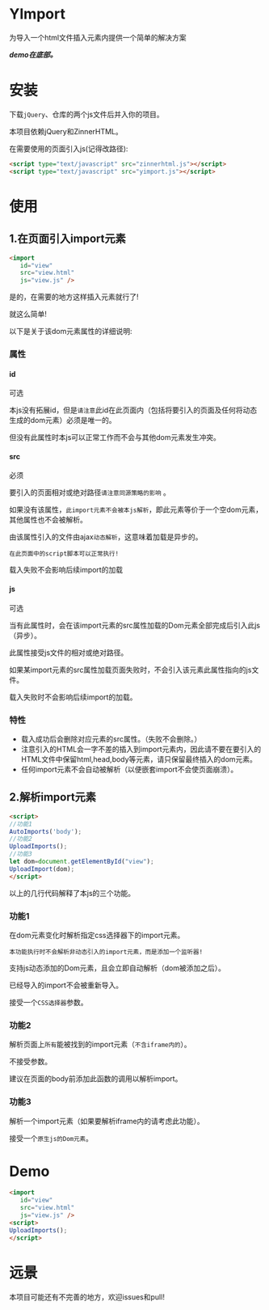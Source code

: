 # YImport
为导入一个html文件插入元素内提供一个简单的解决方案

***demo在底部。***

# 安装
下载``jQuery``、仓库的两个js文件后并入你的项目。

本项目依赖jQuery和ZinnerHTML。

在需要使用的页面引入js(记得改路径):

```html
<script type="text/javascript" src="zinnerhtml.js"></script>
<script type="text/javascript" src="yimport.js"></script>
```
# 使用
## 1.在页面引入import元素
```html
<import
   id="view"
   src="view.html"
   js="view.js" />
```
是的，在需要的地方这样插入元素就行了!

就这么简单!

以下是关于该dom元素属性的详细说明:

### 属性
#### id
可选

本js没有拓展id，但是``请注意``此id在此页面内（包括将要引入的页面及任何将动态生成的dom元素）必须是唯一的。

但没有此属性时本js可以正常工作而不会与其他dom元素发生冲突。

#### src
必须

要引入的页面相对或绝对路径``请注意同源策略的影响`` 。

如果没有该属性，``此import元素不会被本js解析``，即此元素等价于一个空dom元素，其他属性也不会被解析。

由该属性引入的文件由ajax``动态解析``，这意味着加载是异步的。

``在此页面中的script脚本可以正常执行!``

载入失败不会影响后续import的加载
#### js
可选

当有此属性时，会在该import元素的src属性加载的Dom元素全部完成后引入此js（异步）。

此属性接受js文件的相对或绝对路径。

如果某import元素的src属性加载页面失败时，不会引入该元素此属性指向的js文件。

载入失败时不会影响后续import的加载。
### 特性
* 载入成功后会删除对应元素的src属性。（失败不会删除。）
* 注意引入的HTML会一字不差的插入到import元素内，因此请不要在要引入的HTML文件中保留html,head,body等元素，请只保留最终插入的dom元素。
* 任何import元素不会自动被解析（以便嵌套import不会使页面崩溃）。
## 2.解析import元素
```html
<script>
//功能1
AutoImports('body');
//功能2
UploadImports();
//功能3
let dom=document.getElementById("view");
UploadImport(dom);
</script>
```
以上的几行代码解释了本js的三个功能。
### 功能1
在dom元素变化时解析指定css选择器下的import元素。

``本功能执行时不会解析非动态引入的import元素，而是添加一个监听器!``

支持js动态添加的Dom元素，且会立即自动解析（dom被添加之后）。

已经导入的import不会被重新导入。

接受一个``CSS选择器``参数。
### 功能2

解析页面上``所有``能被找到的import元素（``不含iframe内的``）。

不接受参数。

建议在页面的body前添加此函数的调用以解析import。
### 功能3
解析一个import元素（如果要解析iframe内的请考虑此功能）。

接受一个``原生js的Dom元素``。
# Demo
```html
<import
   id="view"
   src="view.html"
   js="view.js" />
<script>
UploadImports();
</script>
```
# 远景
本项目可能还有不完善的地方，欢迎issues和pull!
